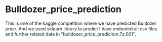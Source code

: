 # Bulldozer_price_prediction

This is one of the kaggle competition where we have predicted Buldozer price. And we used sklearn library to predict 
I have embeded all csv files and further related data in "bulldozer_price_prediciton.7z.001".

